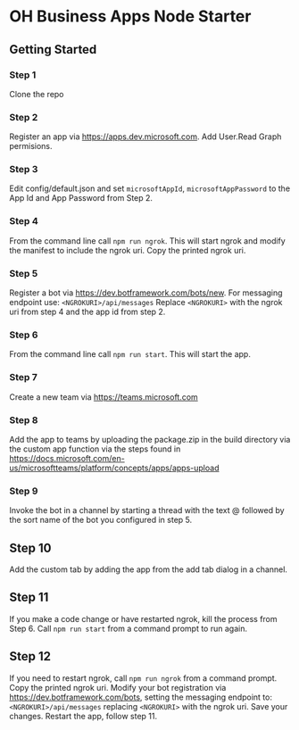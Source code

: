 # OH Business Apps Node Starter

## Getting Started

### Step 1

Clone the repo

### Step 2

Register an app via https://apps.dev.microsoft.com.  Add User.Read Graph permisions.

### Step 3

Edit config/default.json and set ```microsoftAppId```, ```microsoftAppPassword``` to the App Id and App Password from Step 2.

### Step 4

From the command line call ```npm run ngrok```.  This will start ngrok and modify the manifest to include the ngrok uri.  Copy the printed ngrok uri.

### Step 5

Register a bot via https://dev.botframework.com/bots/new.  For messaging endpoint use:  ```<NGROKURI>/api/messages```  Replace ```<NGROKURI>``` with the ngrok uri from step 4 and the app id from step 2.

### Step 6

From the command line call ```npm run start```.  This will start the app.

### Step 7

Create a new team via https://teams.microsoft.com

### Step 8

Add the app to teams by uploading the package.zip in the build directory via the custom app function via the steps found in https://docs.microsoft.com/en-us/microsoftteams/platform/concepts/apps/apps-upload

### Step 9

Invoke the bot in a channel by starting a thread with the text @ followed by the sort name of the bot you configured in step 5.

## Step 10

Add the custom tab by adding the app from the add tab dialog in a channel.

## Step 11

If you make a code change or have restarted ngrok, kill the process from Step 6.  Call ```npm run start``` from a command prompt to run again.

## Step 12

If you need to restart ngrok, call ```npm run ngrok``` from a command prompt.  Copy the printed ngrok uri.  Modify your bot registration via https://dev.botframework.com/bots, setting the messaging endpoint to:  ```<NGROKURI>/api/messages``` replacing ```<NGROKURI>``` with the ngrok uri.  Save your changes.  Restart the app, follow step 11.
